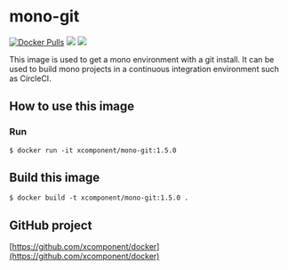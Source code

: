 # mono-git

[![Docker Pulls](https://img.shields.io/docker/pulls/xcomponent/mono-git.svg)](https://store.docker.com/communit2/images/xcomponent/mono-git)
[![](https://images.microbadger.com/badges/version/xcomponent/mono-git.svg)](https://store.docker.com/community/images/xcomponent/mono-git)
[![](https://images.microbadger.com/badges/image/xcomponent/mono-git.svg)](https://store.docker.com/community/images/xcomponent/mono-git)

This image is used to get a mono environment with a git install.
It can be used to build mono projects in a continuous integration environment such as CircleCI.

## How to use this image

### Run

```
$ docker run -it xcomponent/mono-git:1.5.0
```

## Build this image

```
$ docker build -t xcomponent/mono-git:1.5.0 .
```

## GitHub project

[https://github.com/xcomponent/docker](https://github.com/xcomponent/docker)
